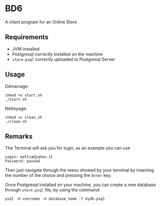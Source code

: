 # BD6

A client program for an Online Store

## Requirements

* JVM installed
* Postgresql correctly installed on the machine
* `store.psql` correctly uploaded to Postgresql Server

## Usage

Démarrage:

    chmod +x start.sh
    ./start.sh

Nettoyage:

    chmod +x clean.sh
    ./clean.sh

## Remarks

The Terminal will ask you for login, as an example you can use

    Login: mattia@yahoo.it
    Password: passwd

Then just navigate through the menu showed by your terminal by
inserting the number of the choice and pressing the `Enter` key.


Once Postgresql installed on your machine, you can create a new
database through `store.psql` file, by using the command:

    psql -U username -d database_name -f mydb.psql
